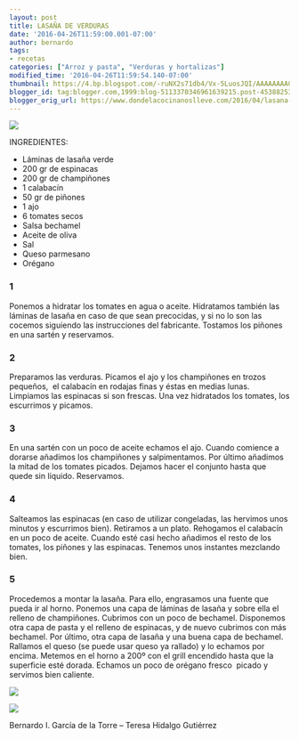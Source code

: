 ```yaml
---
layout: post
title: LASAÑA DE VERDURAS
date: '2016-04-26T11:59:00.001-07:00'
author: bernardo
tags:
- recetas
categories: ["Arroz y pasta", "Verduras y hortalizas"]
modified_time: '2016-04-26T11:59:54.140-07:00'
thumbnail: https://4.bp.blogspot.com/-ruNX2s71db4/Vx-5LuosJQI/AAAAAAAACpE/EqZX_9sBl2U4U23YyorT1ZILWC5D-Zm-ACLcB/s72-c/04.JPG
blogger_id: tag:blogger.com,1999:blog-5113370346961639215.post-45388253053509261
blogger_orig_url: https://www.dondelacocinanoslleve.com/2016/04/lasana-de-verduras.html
---
```


![](https://4.bp.blogspot.com/-ruNX2s71db4/Vx-5LuosJQI/AAAAAAAACpE/EqZX_9sBl2U4U23YyorT1ZILWC5D-Zm-ACLcB/s400/04.JPG)

  
INGREDIENTES:
* Láminas de lasaña verde
* 200 gr de espinacas
* 200 gr de champiñones
* 1 calabacín
* 50 gr de piñones
* 1 ajo
* 6 tomates secos
* Salsa bechamel
* Aceite de oliva
* Sal
* Queso parmesano
* Orégano  
  

### 1

Ponemos a hidratar los tomates en agua o aceite. Hidratamos también las láminas de lasaña en caso de que sean precocidas, y si no lo son las cocemos siguiendo las instrucciones del fabricante. Tostamos los piñones en una sartén y reservamos.  

### 2

Preparamos las verduras. Picamos el ajo y los champiñones en trozos pequeños,  el calabacín en rodajas finas y éstas en medias lunas. Limpiamos las espinacas si son frescas. Una vez hidratados los tomates, los escurrimos y picamos.  

### 3

En una sartén con un poco de aceite echamos el ajo. Cuando comience a dorarse añadimos los champiñones y salpimentamos. Por último añadimos la mitad de los tomates picados. Dejamos hacer el conjunto hasta que quede sin líquido. Reservamos.  

### 4

Salteamos las espinacas (en caso de utilizar congeladas, las hervimos unos minutos y escurrimos bien). Retiramos a un plato. Rehogamos el calabacín en un poco de aceite. Cuando esté casi hecho añadimos el resto de los tomates, los piñones y las espinacas. Tenemos unos instantes mezclando bien.  

### 5

Procedemos a montar la lasaña. Para ello, engrasamos una fuente que pueda ir al horno. Ponemos una capa de láminas de lasaña y sobre ella el relleno de champiñones. Cubrimos con un poco de bechamel. Disponemos otra capa de pasta y el relleno de espinacas, y de nuevo cubrimos con más bechamel. Por último, otra capa de lasaña y una buena capa de bechamel. Rallamos el queso (se puede usar queso ya rallado) y lo echamos por encima. Metemos en el horno a 200º con el grill encendido hasta que la superficie esté dorada. Echamos un poco de orégano fresco  picado y servimos bien caliente.  

![](https://1.bp.blogspot.com/-3qQtU6uDVK0/Vx-5i6O_MSI/AAAAAAAACpI/aRgZb0czMgwgy9a_M_w0oJZBeQdsth5gACLcB/s400/01.JPG)

  

![](https://4.bp.blogspot.com/-FJWXK7dykWI/Vx-6AfVs7-I/AAAAAAAACpQ/lgiPo8qEWM0RLsDhKYlF8iH1mlhwpOBiQCLcB/s400/03.JPG)

  

Bernardo I. García de la Torre – Teresa Hidalgo Gutiérrez

